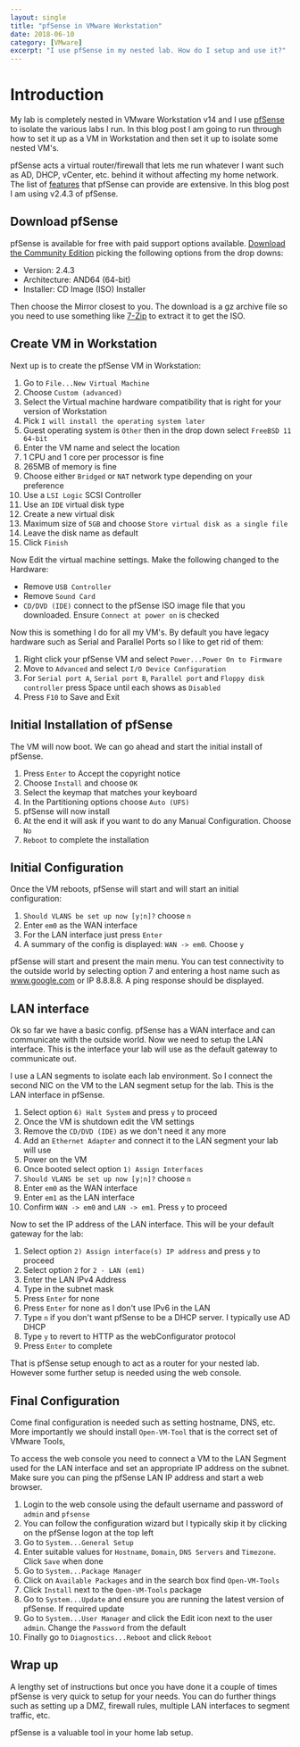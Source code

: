 ```yaml
---
layout: single
title: "pfSense in VMware Workstation"
date: 2018-06-10
category: [VMware]
excerpt: "I use pfSense in my nested lab. How do I setup and use it?"
---
```

# Introduction

My lab is completely nested in VMware Workstation v14 and I use [pfSense](https://www.pfsense.org/) to isolate the various labs I run. In this blog post I am going to run through how to set it up as a VM in Workstation and then set it up to isolate some nested VM's.

pfSense acts a virtual router/firewall that lets me run whatever I want such as AD, DHCP, vCenter, etc. behind it without affecting my home network. The list of [features](https://www.pfsense.org/about-pfsense/features.html) that pfSense can provide are extensive. In this blog post I am using v2.4.3 of pfSense.

## Download pfSense

pfSense is available for free with paid support options available. [Download the Community Edition](https://www.pfsense.org/download/) picking the following options from the drop downs:

* Version: 2.4.3
* Architecture: AND64 (64-bit)
* Installer: CD Image (ISO) Installer

Then choose the Mirror closest to you. The download is a gz archive file so you need to use something like [7-Zip](https://www.7-zip.org/download.html) to extract it to get the ISO.

## Create VM in Workstation

Next up is to create the pfSense VM in Workstation:

1. Go to `File...New Virtual Machine`
2. Choose `Custom (advanced)`
3. Select the Virtual machine hardware compatibility that is right for your version of Workstation
4. Pick `I will install the operating system later`
5. Guest operating system is `Other` then in the drop down select `FreeBSD 11 64-bit`
6. Enter the VM name and select the location
7. 1 CPU and 1 core per processor is fine
8. 265MB of memory is fine
9. Choose either `Bridged` or `NAT` network type depending on your preference
10. Use a `LSI Logic` SCSI Controller
11. Use an `IDE` virtual disk type
12. Create a new virtual disk
13. Maximum size of `5GB` and choose `Store virtual disk as a single file`
14. Leave the disk name as default
15. Click `Finish`

Now Edit the virtual machine settings. Make the following changed to the Hardware:

* Remove `USB Controller`
* Remove `Sound Card`
* `CD/DVD (IDE)` connect to the pfSense ISO image file that you downloaded. Ensure `Connect at power on` is checked

Now this is something I do for all my VM's. By default you have legacy hardware such as Serial and Parallel Ports so I like to get rid of them:

1. Right click your pfSense VM and select `Power...Power On to Firmware`
2. Move to `Advanced` and select `I/O Device Configuration`
3. For `Serial port A`, `Serial port B`, `Parallel port` and `Floppy disk controller` press Space until each shows as `Disabled`
4. Press `F10` to Save and Exit

## Initial Installation of pfSense

The VM will now boot. We can go ahead and start the initial install of pfSense.

1. Press `Enter` to Accept the copyright notice
2. Choose `Install` and choose `OK`
3. Select the keymap that matches your keyboard
4. In the Partitioning options choose `Auto (UFS)`
5. pfSense will now install
6. At the end it will ask if you want to do any Manual Configuration. Choose `No`
7. `Reboot` to complete the installation

## Initial Configuration

Once the VM reboots, pfSense will start and will start an initial configuration:

1. `Should VLANS be set up now [y¦n]?` choose `n`
2. Enter `em0` as the WAN interface
3. For the LAN interface just press `Enter`
4. A summary of the config is displayed: `WAN -> em0`. Choose `y`

pfSense will start and present the main menu. You can test connectivity to the outside world by selecting option 7 and entering a host name such as www.google.com or IP 8.8.8.8. A ping response should be displayed.

## LAN interface

Ok so far we have a basic config. pfSense has a WAN interface and can communicate with the outside world. Now we need to setup the LAN interface. This is the interface your lab will use as the default gateway to communicate out.

I use a LAN segments to isolate each lab environment. So I connect the second NIC on the VM to the LAN segment setup for the lab. This is the LAN interface in pfSense.

1. Select option `6) Halt System` and press `y` to proceed
2. Once the VM is shutdown edit the VM settings
3. Remove the `CD/DVD (IDE)` as we don't need it any more
4. Add an `Ethernet Adapter` and connect it to the LAN segment your lab will use
5. Power on the VM
6. Once booted select option `1) Assign Interfaces`
7. `Should VLANS be set up now [y¦n]?` choose `n`
8. Enter `em0` as the WAN interface
9. Enter `em1` as the LAN interface
10. Confirm `WAN -> em0` and `LAN -> em1`. Press `y` to proceed

Now to set the IP address of the LAN interface. This will be your default gateway for the lab:

1. Select option `2) Assign interface(s) IP address` and press `y` to proceed
2. Select option `2` for `2 - LAN (em1)`
3. Enter the LAN IPv4 Address
4. Type in the subnet mask
5. Press `Enter` for none
6. Press `Enter` for none as I don't use IPv6 in the LAN
7. Type `n` if you don't want pfSense to be a DHCP server. I typically use AD DHCP
8. Type `y` to revert to HTTP as the webConfigurator protocol
9. Press `Enter` to complete

That is pfSense setup enough to act as a router for your nested lab. However some further setup is needed using the web console.

## Final Configuration

Come final configuration is needed such as setting hostname, DNS, etc. More importantly we should install `Open-VM-Tool` that is the correct set of VMware Tools,

To access the web console you need to connect a VM to the LAN Segment used for the LAN interface and set an appropriate IP address on the subnet. Make sure you can ping the pfSense LAN IP address and start a web browser.

1. Login to the web console using the default username and password of `admin` and `pfsense`
2. You can follow the configuration wizard but I typically skip it by clicking on the pfSense logon at the top left
3. Go to `System...General Setup`
4. Enter suitable values for `Hostname`, `Domain`, `DNS Servers` and `Timezone`. Click `Save` when done
5. Go to `System...Package Manager`
6. Click on `Available Packages` and in the search box find `Open-VM-Tools`
7. Click `Install` next to the `Open-VM-Tools` package
8. Go to `System...Update` and ensure you are running the latest version of pfSense. If required update
9. Go to `System...User Manager` and click the Edit icon next to the user `admin`. Change the `Password` from the default
10. Finally go to `Diagnostics...Reboot` and click `Reboot`

## Wrap up

A lengthy set of instructions but once you have done it a couple of times pfSense is very quick to setup for your needs. You can do further things such as setting up a DMZ, firewall rules, multiple LAN interfaces to segment traffic, etc.

pfSense is a valuable tool in your home lab setup.